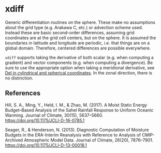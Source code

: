 xdiff
=====

Generic differentiation routines on the sphere.  These make no assumptions
about the grid type (e.g. Arakawa C, etc.) or advection scheme used.  Instead
these are basic second-order differences, assuming grid coordinates are at
the grid cell centers, but on the sphere.  It is assumed the boundaries in
latitude and longitude are periodic, i.e. that things are on a global domain.
Therefore, centered differences are possible everywhere.

`xdiff` supports taking the derivative of both scalar (e.g. when computing a
gradient) and vector components (e.g. when computing a divergence).  Be sure to
use the appropriate option when taking a meridional derivative, see [Del in
cylindrical and spherical
coordinates](https://en.wikipedia.org/wiki/Del_in_cylindrical_and_spherical_coordinates). In
the zonal direction, there is no distinction.

References
----------

Hill, S. A., Ming, Y., Held, I. M., & Zhao, M. (2017). A Moist Static Energy
Budget–Based Analysis of the Sahel Rainfall Response to Uniform Oceanic
Warming. Journal of Climate, 30(15),
5637–5660. https://doi.org/10.1175/JCLI-D-16-0785.1

Seager, R., & Henderson, N. (2013). Diagnostic Computation of Moisture Budgets
in the ERA-Interim Reanalysis with Reference to Analysis of CMIP-Archived
Atmospheric Model Data. Journal of Climate, 26(20),
7876–7901. https://doi.org/10.1175/JCLI-D-13-00018.1

